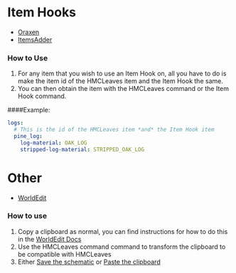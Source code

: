 # Item Hooks
* [Oraxen](https://github.com/oraxen/oraxen)
* [ItemsAdder](https://github.com/ItemsAdder)

### How to Use
1. For any item that you wish to use an Item Hook on, all you have to do is make the item id of 
the HMCLeaves item and the Item Hook the same.
2. You can then obtain the item with the HMCLeaves command or the Item Hook command.

####Example:
```yaml
logs:
  # This is the id of the HMCLeaves item *and* the Item Hook item
  pine_log:
    log-material: OAK_LOG
    stripped-log-material: STRIPPED_OAK_LOG
```

# Other

* [WorldEdit](https://github.com/EngineHub/WorldEdit)

### How to use
1. Copy a clipboard as normal, you can find instructions for how to do this in the [WorldEdit Docs](https://worldedit.enginehub.org/en/latest/usage/clipboard/)
2. Use the HMCLeaves command command to transform the clipboard to be compatible with HMCLeaves
3. Either [Save the schematic](https://worldedit.enginehub.org/en/latest/usage/clipboard/#loading-and-saving) 
or [Paste the clipboard](https://worldedit.enginehub.org/en/latest/usage/clipboard/#pasting)